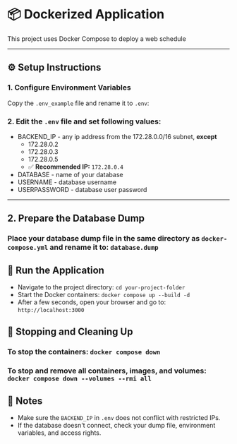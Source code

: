 # 📦 Dockerized Application

This project uses Docker Compose to deploy a web schedule

---
## ⚙️ Setup Instructions

### 1. Configure Environment Variables

Copy the `.env_example` file and rename it to `.env`:
### 2. Edit the `.env` file and set following values:
- BACKEND_IP - any ip address from the 172.28.0.0/16 subnet, **except**
	- 172.28.0.2
	- 172.28.0.3
	- 172.28.0.5
	- ✅ **Recommended IP:** `172.28.0.4`
- DATABASE - name of your database
- USERNAME - database username
- USERPASSWORD - database user password
---
## 2. Prepare the Database Dump
### Place your database dump file in the **same directory** as `docker-compose.yml` and rename it to: `database.dump`
## 🚀 Run the Application
- Navigate to the project directory:
	`cd your-project-folder`
- Start the Docker containers:
	`docker compose up --build -d`
- After a few seconds, open your browser and go to:
	`http://localhost:3000`
## 🧹 Stopping and Cleaning Up
### To stop the containers: `docker compose down`
### To stop and remove all containers, images, and volumes: `docker compose down --volumes --rmi all`
## 📝 Notes
- Make sure the `BACKEND_IP` in `.env` does not conflict with restricted IPs.
- If the database doesn't connect, check your dump file, environment variables, and access rights.